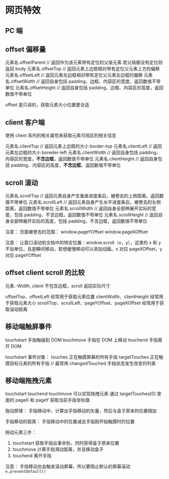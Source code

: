 # 网页特效

## PC 端

## offset 偏移量

元素名.offsetParent // 返回作为该元素带有定位的父级元素 若父级都没有定位则返回 body
元素名.offsetTop // 返回元素上边框相对带有定位父元素上方的偏移
元素名.offsetLeft // 返回元素左边框相对带有定位父元素左边框的偏移
元素名.offsetWidth // 返回自身包括 padding、边框、内容区的宽度，返回数值不带单位
元素名.offsetHeight // 返回自身包括 padding、边框、内容区的高度，返回数值不带单位

offset 是只读的，获取元素大小位置更合适

## client 客户端

使用 client 系列的相关属性来获取元素可视区的相关信息

元素名.clientTop // 返回元素上边框的大小 border-top
元素名.clientLeft // 返回元素左边框的大小 boreder-left
元素名.clientWidth // 返回自身包括 padding、内容区的宽度，**不含边框**，返回数值不带单位
元素名.clientHeight // 返回自身包括 padding、内容区的高度，**不含边框**，返回数值不带单位

## scroll 滚动

元素名.scrollTop // 返回元素自身产生垂直进度条后，被卷去的上侧距离，返回数值不带单位
元素名.scrollLeft // 返回元素自身产生水平进度条后，被卷去的左侧距离，返回数值不带单位
元素名.scrollWidth // 返回自身全部伸展开实际的宽度，包括 padding，不含边框，返回数值不带单位
元素名.scrollHeight // 返回自身全部伸展开实际的高度，包括 padding，不含边框，返回数值不带单位

注意：
页面被卷去的范围：
window.pageYOffset window.pageXOffset

注意：
让窗口滚动到文档中的特定位置：window.scroll（x，y），这里的 x 和 y 不加单位，且是瞬间移动，若想缓慢移动可以添加动画。x 对应 pageXOffset，y 对应 pageYOffset

## offset client scroll 的比较

元素.-Width, client 不包含边框，scroll 返回实际尺寸

offsetTop、offsetLeft 经常用于获取元素位置
clientWidth、clientHeight 经常用于获取元素大小
scrollTop、scrollLeft、pageYOffset、pageXOffset 经常用于获取滚动距离

## 移动端触屏事件

touchstart 手指触碰到 DOM
touchmove 手指在 DOM 上移动
touchend 手指离开 DOM

touchstart 事件对象：
touches 正在触摸屏幕的所有手指
targetTouches 正在触摸目标元素的所有手指 // 最常用
changedTouched 手指状态发生改变的列表

## 移动端拖拽元素

touchstart touchend touchmove 可以实现拖拽元素
通过 targetTouches[0] 里面的 pageX 和 pageY 获取当前手指坐标值

拖动原理：
手指移动中，计算出手指移动的矢量，然后与盒子原来的位置相加

手指移动的距离：
手指移动中的位置减去手指刚开始触摸时的位置

拖动元素三步：

1. touchstart 获取手指出事坐标，同时获得盒子原来位置
2. touchmove 计算手指滑动距离，并且移动盒子
3. touchend 离开手指

注意：
手指移动也会触发滚动屏幕，所以要阻止默认的屏幕滚动 `e.preventDefault()`
